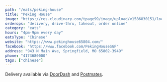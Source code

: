 ```yaml
---
path: "/eats/peking-house"
title: "Peking House"
image: "https://res.cloudinary.com/tpage99/image/upload/v1586830151/local417eats/local417eatslogo.png"
orderops: "delivery, drive-thru, takeout, order online"
category: "eats"
hours: "4pm-9pm every day"
eatsType: "Chinese"
website: "https://www.pekinghouse65804.com/"
facebook: "https://www.facebook.com/PekingHouseSGF"
address: "943 N Main Ave, Springfield, MO 65802-3949"
phone: "4173680000"
tags: ["chinese"]
---
```


Delivery available via [DoorDash](https://www.doordash.com/store/peking-house-springfield-403826/en-US) and [Postmates](https://postmates.com/merchant/peking-house-springfield).